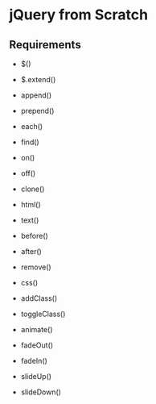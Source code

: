 # jQuery from Scratch

## Requirements

- $()

- $.extend()

- append()

- prepend()

- each()

- find()

- on()

- off()

- clone()

- html()

- text()

- before()

- after()

- remove()

- css()

- addClass()

- toggleClass()

- animate()

- fadeOut()

- fadeIn()

- slideUp()

- slideDown()